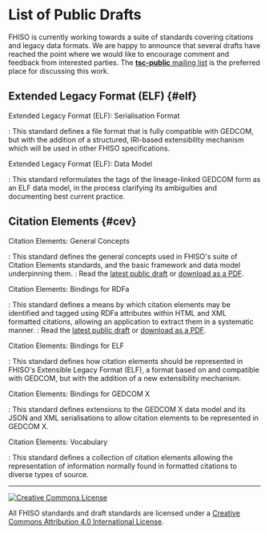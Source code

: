 List of Public Drafts
=====================

FHISO is currently working towards a suite of standards covering
citations and legacy data formats.  We are happy to announce that
several drafts have reached the point where we would like to encourage
comment and feedback from interested parties.  The [**tsc-public**
mailing list](tsc-public) is the preferred place for discussing this
work.

Extended Legacy Format (ELF)                                      {#elf}
----------------------------

Extended Legacy Format (ELF): Serialisation Format

:  This standard defines a file format that is fully compatible with
   GEDCOM, but with the addition of a structured, IRI-based
   extensibility mechanism which will be used in other FHISO
   specifications.

Extended Legacy Format (ELF): Data Model

:  This standard reformulates the tags of the lineage-linked GEDCOM form
   as an ELF data model, in the process clarifying its ambiguities and
   documenting best current practice.

Citation Elements                                                 {#cev}
-----------------

Citation Elements: General Concepts

:  This standard defines the general concepts used in FHISO's suite of
   Citation Elements standards, and the basic framework and data model
   underpinning them.
:  Read the [latest public draft](cev-concepts) or 
   [download as a PDF](cev-concepts.pdf).

Citation Elements: Bindings for RDFa

:  This standard defines a means by which citation elements may be
   identified and tagged using RDFa attributes within HTML and XML
   formatted citations, allowing an application to extract them in a
   systematic manner.
:  Read the [latest public draft](cev-rdfa-bindings) or 
   [download as a PDF](cev-rdfa-bindings.pdf).

Citation Elements: Bindings for ELF

:  This standard defines how citation elements should be represented in
   FHISO's Extensible Legacy Format (ELF), a format based on and
   compatible with GEDCOM, but with the addition of a new extensibility
   mechanism. 

Citation Elements: Bindings for GEDCOM X

:  This standard defines extensions to the GEDCOM X data model and its
   JSON and XML serialisations to allow citation elements to be
   represented in GEDCOM X.

Citation Elements: Vocabulary

:  This standard defines a collection of citation elements allowing the
   representation of information normally found in formatted citations
   to diverse types of source.

---
<div class="cc-img"><a rel="license" href="http://creativecommons.org/licenses/by/4.0/"><img alt="Creative Commons License" style="border-width:0" src="https://i.creativecommons.org/l/by/4.0/88x31.png" /></a></div>

All FHISO standards and draft standards are licensed under a <a rel="license"
href="http://creativecommons.org/licenses/by/4.0/">Creative Commons Attribution
4.0 International License</a>.
